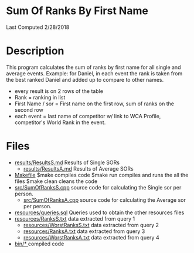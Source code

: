 # Sum Of Ranks By First Name

Last Computed 2/28/2018

# Description 
This program calculates the sum of ranks by first name for all single and average events.
Example: for Daniel, in each event the rank is taken from the best ranked Daniel and added up to compare to other names. 

 - every result is on 2 rows of the table
 - Rank = ranking in list
 - First Name / sor = First name on the first row, sum of ranks on the second row
 - each event = last name of competitor w/ link to WCA Profile, competitor's World Rank in the event.

# Files

 - [results/ResultsS.md](https://github.com/Jambrose777/JacobAmbroseWCAStatistics/blob/master/SumOfRanksFirstName/results/ResultsS.md)
	Results of Single SORs
   - [results/ResultsA.md](https://github.com/Jambrose777/JacobAmbroseWCAStatistics/blob/master/SumOfRanksFirstName/results/ResultsA.md)
	Results of Average SORs
 - [Makefile](https://github.com/Jambrose777/JacobAmbroseWCAStatistics/blob/master/SumOfRanksFirstName/Makefile)
	$make
		compiles code
	$make run 
		compiles and runs the all the files
	$make clean
		cleans the code
 - [src/SumOfRanksS.cpp](https://github.com/Jambrose777/JacobAmbroseWCAStatistics/blob/master/SumOfRanksFirstName/src/SumOfRanksS.cpp)
	source code for calculating the Single sor per person.
   - [src/SumOfRanksA.cpp](https://github.com/Jambrose777/JacobAmbroseWCAStatistics/blob/master/SumOfRanksFirstName/src/SumOfRanksA.cpp)
	source code for calculating the Average sor per person.
 - [resources/queries.sql](https://github.com/Jambrose777/JacobAmbroseWCAStatistics/blob/master/SumOfRanksFirstName/resources/queries.sql)
	Queries used to obtain the other resources files
 - [resources/RanksS.txt](https://github.com/Jambrose777/JacobAmbroseWCAStatistics/blob/master/SumOfRanksFirstName/resources/RanksS.txt)
	data extracted from query 1
   - [resources/WorstRanksS.txt](https://github.com/Jambrose777/JacobAmbroseWCAStatistics/blob/master/SumOfRanksFirstName/resources/WorstRanksS.txt)
	data extracted from query 2
   - [resources/RanksA.txt](https://github.com/Jambrose777/JacobAmbroseWCAStatistics/blob/master/SumOfRanksFirstName/resources/RanksA.txt)
	data extracted from query 3
   - [resources/WorstRanksA.txt](https://github.com/Jambrose777/JacobAmbroseWCAStatistics/blob/master/SumOfRanksFirstName/resources/WorstRanksA.txt)
	data extracted from query 4
 - [bin/* ](https://github.com/Jambrose777/JacobAmbroseWCAStatistics/tree/master/SumOfRanksFirstName/bin)
	compiled code


